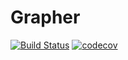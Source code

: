 # Grapher

[![Build Status](https://github.com/KeitaNakamura/Grapher.jl/workflows/CI/badge.svg)](https://github.com/KeitaNakamura/Grapher.jl/actions?query=workflow%3ACI)
[![codecov](https://codecov.io/gh/KeitaNakamura/Grapher.jl/branch/main/graph/badge.svg?token=71NDDC4JL4)](https://codecov.io/gh/KeitaNakamura/Grapher.jl)
